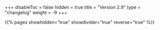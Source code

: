 +++
disableToc = false
hidden = true
title = "Version 2.9"
type = "changelog"
weight = -9
+++

{{% pages showhidden="true" showdivider="true" reverse="true" %}}
